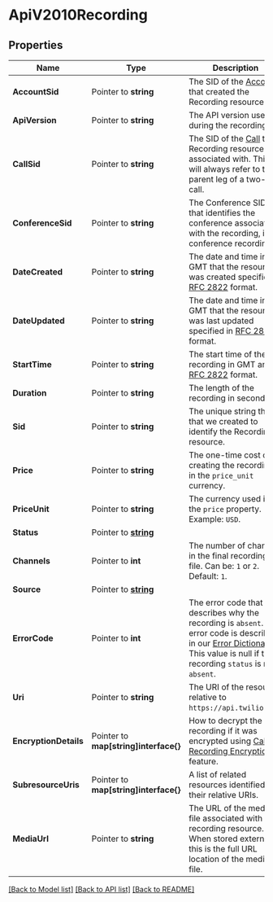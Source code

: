 # ApiV2010Recording

## Properties

Name | Type | Description | Notes
------------ | ------------- | ------------- | -------------
**AccountSid** | Pointer to **string** | The SID of the [Account](https://www.twilio.com/docs/iam/api/account) that created the Recording resource. |
**ApiVersion** | Pointer to **string** | The API version used during the recording. |
**CallSid** | Pointer to **string** | The SID of the [Call](https://www.twilio.com/docs/voice/api/call-resource) the Recording resource is associated with. This will always refer to the parent leg of a two-leg call. |
**ConferenceSid** | Pointer to **string** | The Conference SID that identifies the conference associated with the recording, if a conference recording. |
**DateCreated** | Pointer to **string** | The date and time in GMT that the resource was created specified in [RFC 2822](https://www.ietf.org/rfc/rfc2822.txt) format. |
**DateUpdated** | Pointer to **string** | The date and time in GMT that the resource was last updated specified in [RFC 2822](https://www.ietf.org/rfc/rfc2822.txt) format. |
**StartTime** | Pointer to **string** | The start time of the recording in GMT and in [RFC 2822](https://www.php.net/manual/en/class.datetime.php#datetime.constants.rfc2822) format. |
**Duration** | Pointer to **string** | The length of the recording in seconds. |
**Sid** | Pointer to **string** | The unique string that that we created to identify the Recording resource. |
**Price** | Pointer to **string** | The one-time cost of creating the recording in the `price_unit` currency. |
**PriceUnit** | Pointer to **string** | The currency used in the `price` property. Example: `USD`. |
**Status** | Pointer to [**string**](RecordingEnumStatus.md) |  |
**Channels** | Pointer to **int** | The number of channels in the final recording file. Can be: `1` or `2`. Default: `1`. |
**Source** | Pointer to [**string**](RecordingEnumSource.md) |  |
**ErrorCode** | Pointer to **int** | The error code that describes why the recording is `absent`. The error code is described in our [Error Dictionary](https://www.twilio.com/docs/api/errors). This value is null if the recording `status` is not `absent`. |
**Uri** | Pointer to **string** | The URI of the resource, relative to `https://api.twilio.com`. |
**EncryptionDetails** | Pointer to **map[string]interface{}** | How to decrypt the recording if it was encrypted using [Call Recording Encryption](https://www.twilio.com/docs/voice/tutorials/voice-recording-encryption) feature. |
**SubresourceUris** | Pointer to **map[string]interface{}** | A list of related resources identified by their relative URIs. |
**MediaUrl** | Pointer to **string** | The URL of the media file associated with this recording resource. When stored externally, this is the full URL location of the media file. |

[[Back to Model list]](../README.md#documentation-for-models) [[Back to API list]](../README.md#documentation-for-api-endpoints) [[Back to README]](../README.md)


